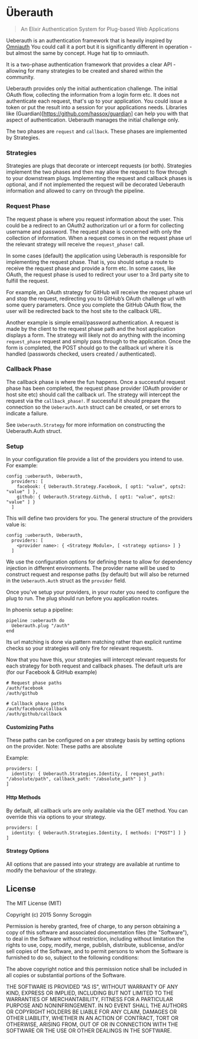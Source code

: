 # Überauth

> An Elixir Authentication System for Plug-based Web Applications

Ueberauth is an authentication framework that is heavily inspired by [Omniauth](https://github.com/intridea/omniauth)
You could call it a port but it is significantly different in operation - but almost the same by concept. Huge hat tip to omniauth.

It is a two-phase authentication framework that provides a clear API - allowing for many strategies to be created and shared within the community.

Ueberauth provides only the initial authentication challenge. The initial OAuth flow, collecting the information from a login form etc. It does not authenticate each request, that's up to your application. You could issue a token or put the result into a session for your applications needs. Libraries like (Guardian)[https://github.com/hassox/guardian] can help you with that aspect of authentication. Ueberauth manages the initial challenge only.

The two phases are `request` and `callback`. These phases are implemented by Strategies.

### Strategies

Strategies are plugs that decorate or intercept requests (or both).
Strategies implement the two phases and then may allow the request to flow through to your downstream plugs.
Implementing the request and callback phases is optional, and if not implemented the request will be decorated Ueberauth information
and allowed to carry on through the pipeline.

### Request Phase

The request phase is where you request information about the user. This could be a redirect to an OAuth2 authorization url
or a form for collecting username and password. The request phase is concerned with
only the collection of information. When a request comes in on the request phase url the relevant strategy will receive the `request_phase!` call.

In some cases (default) the application using Ueberauth is responsible for implementing the request phase.
That is, you should setup a route to receive the request phase and provide a form etc.
In some cases, like OAuth, the request phase is used to redirect your user to a 3rd party site to fulfill the request.

For example, an OAuth strategy for GitHub will receive the request phase url and stop the request, redirecting you to GitHub’s OAuth challenge url with some query parameters.
Once you complete the GitHub OAuth flow, the user will be redirected back to the host site to the callback URL.

Another example is simple email/password authentication.
A request is made by the client to the request phase path and the host application displays a form.
The strategy will likely not do anything with the incoming `request_phase` request and simply pass through to the application.
Once the form is completed, the POST should go to the callback url where it is handled (passwords checked, users created / authenticated).

### Callback Phase

The callback phase is where the fun happens. Once a successful request phase has been completed, the request phase provider (OAuth provider or host site etc)
should call the callback url. The strategy will intercept the request via the `callback_phase!`. If successful it should prepare the connection so the `Ueberauth.Auth` struct can be created, or set errors to indicate a failure.

See `Ueberauth.Strategy` for more information on constructing the Ueberauth.Auth struct.

### Setup

In your configuration file provide a list of the providers you intend to use. For example:

    config :ueberauth, Ueberauth,
      providers: [
        facebook: { Ueberauth.Strategy.Facebook, [ opt1: "value", opts2: "value" ] },
        github: { Ueberauth.Strategy.Github, [ opt1: "value", opts2: "value" ] }
      ]

This will define two providers for you. The general structure of the providers value is:

    config :ueberauth, Ueberauth,
      providers: [
        <provider name>: { <Strategy Module>, [ <strategy options> ] }
      ]

We use the configuration options for defining these to allow for dependency injection in different environments.
The provider name will be used to construct request and response paths (by default) but will also be returned in the
`Ueberauth.Auth` struct as the `provider` field.

Once you've setup your providers, in your router you need to configure the plug to run. The plug should run before you application routes.

In phoenix setup a pipeline:

    pipeline :ueberauth do
      Ueberauth.plug "/auth"
    end

Its url matching is done via pattern matching rather than explicit runtime checks so your strategies will only fire for relevant requests.

Now that you have this, your strategies will intercept relevant requests for each strategy for both request and callback phases. The default urls are (for our Facebook & GitHub example)

    # Request phase paths
    /auth/facebook
    /auth/github

    # Callback phase paths
    /auth/facebook/callback
    /auth/github/callback

#### Customizing Paths

These paths can be configured on a per strategy basis by setting options on the provider.
Note: These paths are absolute

Example:

    providers: [
      identity: { Ueberauth.Strategies.Identity, [ request_path: "/absolute/path", callback_path: "/absolute_path" ] }
    ]


#### Http Methods

By default, all callback urls are only available via the GET method. You can override this via options to your strategy.

    providers: [
      identity: { Ueberauth.Strategies.Identity, [ methods: ["POST"] ] }
    ]

#### Strategy Options

All options that are passed into your strategy are available at runtime to modify the behaviour of the strategy.

## License

The MIT License (MIT)

Copyright (c) 2015 Sonny Scroggin

Permission is hereby granted, free of charge, to any person obtaining a copy
of this software and associated documentation files (the "Software"), to deal
in the Software without restriction, including without limitation the rights
to use, copy, modify, merge, publish, distribute, sublicense, and/or sell
copies of the Software, and to permit persons to whom the Software is
furnished to do so, subject to the following conditions:

The above copyright notice and this permission notice shall be included in all
copies or substantial portions of the Software.

THE SOFTWARE IS PROVIDED "AS IS", WITHOUT WARRANTY OF ANY KIND, EXPRESS OR
IMPLIED, INCLUDING BUT NOT LIMITED TO THE WARRANTIES OF MERCHANTABILITY,
FITNESS FOR A PARTICULAR PURPOSE AND NONINFRINGEMENT. IN NO EVENT SHALL THE
AUTHORS OR COPYRIGHT HOLDERS BE LIABLE FOR ANY CLAIM, DAMAGES OR OTHER
LIABILITY, WHETHER IN AN ACTION OF CONTRACT, TORT OR OTHERWISE, ARISING FROM,
OUT OF OR IN CONNECTION WITH THE SOFTWARE OR THE USE OR OTHER DEALINGS IN THE
SOFTWARE.
